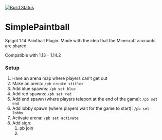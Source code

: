 [![Build Status](https://travis-ci.com/jakeryang/SimplePaintball.svg?branch=master)](https://travis-ci.com/jakeryang/SimplePaintball)

# SimplePaintball
Spigot 1.14 Paintball Plugin. Made with the idea that the Minecraft accounts are shared.

Compatible with 1.13 - 1.14.2

### Setup
1. Have an arena map where players can't get out
2. Make an arena: `/pb create <title>`
3. Add blue spawns: `/pb set blue`
4. Add red spawns: `/pb set red`
5. Add end spawn (where players teleport at the end of the game): `/pb set end`
6. Add lobby spawn (where players wait for the game to start): `/pb set lobby`
7. Activate arena: `/pb set activate`
8. Add sign:
   1. pb join
   2. <title>
9. Enjoy!

### The Game
When a player joins a game, they are teleported to the lobby and placed in adventure mode with a few objects in their hot bar: a leave bed 
and wool blocks. Players can right click on those blocks in order to either leave the game or to choose a weapon to use when the game starts. When the game is about to start, players are randomly placed on to different teams (red or blue). The players play the game for the most kills, the team with the most kills is announced after the game is over.

### The Weapons
* Sniper : Shoots straight, no drop
* Rocket Launcher : On impact, multiple snowballs fire out for area damage
* Shotgun : 3 snowballs fire out
* Minigun : Highfire rate with little accuracy
* Admin : Firerate of minigun with accuracy of sniper. Lightning strikes when a player is in the arena. Player holding the gun does not 
have to be part of arena

## Building
This repository utlizes Maven to build the JAR file. In Eclipse the process is simple: Right-click on your project -> `Run As...` -> `Maven Build`. A window will pop up to add some options for building. In the `Goals` field, type in `clean install`. Then click on `Apply` then on `Run`. This will will download the dependencies and build a jar file that will output in the `/target` folder. Place this in plugins and you're good to go!

### Note
In the pom.xml file, there's a section where it copies the built jar files to a certain directories (the plugin directory of my dev servers). These options are for me, but you can change them anyway you want. You might get an error if the path specified doesn't exist on your computer.

## API
As of v0.3.3-alpha.2, an API has been tested and created to add additional weapons to the game. If you would like to know how to add custom weapons look at the example repo: https://github.com/jakeryang/SimpleGun. 

### Note
You can replace any of the existing weapons by giving it the same name. Through the `getName()` method of the `Gun` class, which you extend to create a custom weapon, give it an existing name, such as `RocketLauncher` and it will replace the existing Rocket Launcher.

